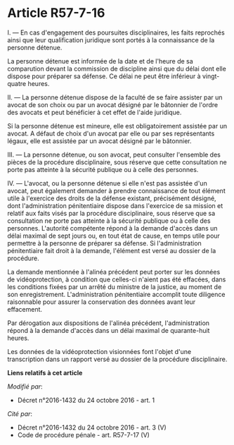 # Article R57-7-16

I. — En cas d'engagement des poursuites disciplinaires, les faits reprochés ainsi que leur qualification juridique sont
portés à la connaissance de la personne détenue. 

La personne détenue est informée de la date et de l'heure de sa comparution devant la commission de discipline ainsi que du
délai dont elle dispose pour préparer sa défense. Ce délai ne peut être inférieur à vingt-quatre heures. 

II. — La personne détenue  dispose de la faculté de se faire assister par un avocat de son choix ou par un avocat désigné par
le bâtonnier de l'ordre des avocats et peut bénéficier à cet effet de l'aide juridique. 

Si la personne détenue est mineure, elle est obligatoirement assistée par un avocat. A défaut de choix d'un avocat par elle
ou par ses représentants légaux, elle est assistée par un avocat désigné par le bâtonnier. 

III. — La personne détenue, ou son avocat, peut consulter l'ensemble des pièces de la procédure disciplinaire, sous réserve
que cette consultation ne porte pas atteinte à la sécurité publique ou à celle des personnes.

IV. — L'avocat, ou la personne détenue si elle n'est pas assistée d'un avocat, peut également demander à prendre connaissance
de tout élément utile à l'exercice des droits de la défense existant, précisément désigné, dont l'administration
pénitentiaire dispose dans l'exercice de sa mission et relatif aux faits visés par la procédure disciplinaire, sous réserve
que sa consultation ne porte pas atteinte à la sécurité publique ou à celle des personnes. L'autorité compétente répond à la
demande d'accès dans un délai maximal de sept jours ou, en tout état de cause, en temps utile pour permettre à la personne de
préparer sa défense. Si l'administration pénitentiaire fait droit à la demande, l'élément est versé au dossier de la
procédure.

La demande mentionnée à l'alinéa précédent peut porter sur les données de vidéoprotection, à condition que celles-ci n'aient
pas été effacées, dans les conditions fixées par un arrêté du ministre de la justice, au moment de son enregistrement.
L'administration pénitentiaire accomplit toute diligence raisonnable pour assurer la conservation des données avant leur
effacement.

Par dérogation aux dispositions de l'alinéa précédent, l'administration répond à la demande d'accès dans un délai maximal de
quarante-huit heures.

Les données de la vidéoprotection visionnées font l'objet d'une transcription dans un rapport versé au dossier de la
procédure disciplinaire.

**Liens relatifs à cet article**

_Modifié par_:

  - Décret n°2016-1432 du 24 octobre 2016 - art. 1

_Cité par_:

  - Décret n°2016-1432 du 24 octobre 2016 - art. 3 (V)
  - Code de procédure pénale - art. R57-7-17 (V)
